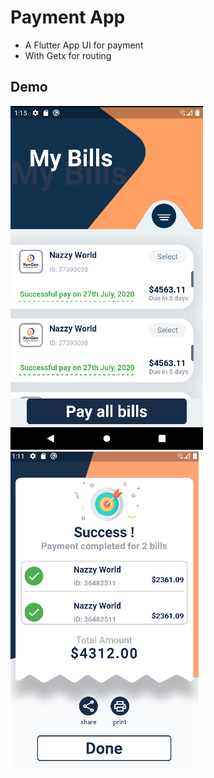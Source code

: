 # Payment App

- A Flutter App UI for payment
- With Getx for routing

## Demo
![PaymentUI demo](/images/paybills.PNG)
![PaymentUI demo](/images/successful.PNG)




